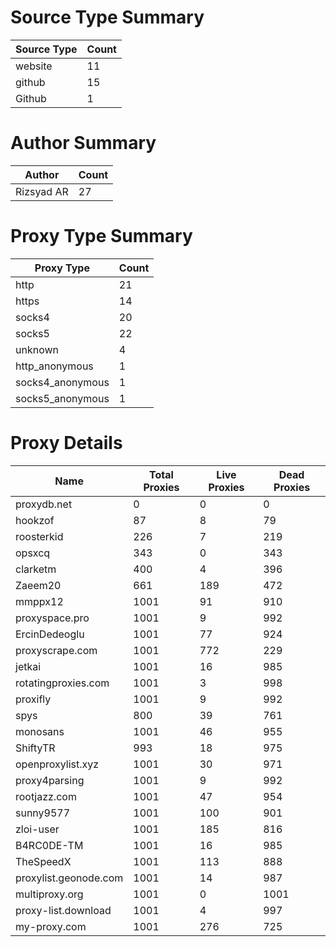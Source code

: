 # Source Type Summary

| Source Type | Count |
|-------------|-------|
| website | 11 |
| github | 15 |
| Github | 1 |


# Author Summary

| Author | Count |
|--------|-------|
| Rizsyad AR | 27 |


# Proxy Type Summary

| Proxy Type | Count |
|------------|-------|
| http | 21 |
| https | 14 |
| socks4 | 20 |
| socks5 | 22 |
| unknown | 4 |
| http_anonymous | 1 |
| socks4_anonymous | 1 |
| socks5_anonymous | 1 |


# Proxy Details

| Name | Total Proxies | Live Proxies | Dead Proxies |
|------|---------------|--------------|---------------|
| proxydb.net | 0 | 0 | 0 |
| hookzof | 87 | 8 | 79 |
| roosterkid | 226 | 7 | 219 |
| opsxcq | 343 | 0 | 343 |
| clarketm | 400 | 4 | 396 |
| Zaeem20 | 661 | 189 | 472 |
| mmppx12 | 1001 | 91 | 910 |
| proxyspace.pro | 1001 | 9 | 992 |
| ErcinDedeoglu | 1001 | 77 | 924 |
| proxyscrape.com | 1001 | 772 | 229 |
| jetkai | 1001 | 16 | 985 |
| rotatingproxies.com | 1001 | 3 | 998 |
| proxifly | 1001 | 9 | 992 |
| spys | 800 | 39 | 761 |
| monosans | 1001 | 46 | 955 |
| ShiftyTR | 993 | 18 | 975 |
| openproxylist.xyz | 1001 | 30 | 971 |
| proxy4parsing | 1001 | 9 | 992 |
| rootjazz.com | 1001 | 47 | 954 |
| sunny9577 | 1001 | 100 | 901 |
| zloi-user | 1001 | 185 | 816 |
| B4RC0DE-TM | 1001 | 16 | 985 |
| TheSpeedX | 1001 | 113 | 888 |
| proxylist.geonode.com | 1001 | 14 | 987 |
| multiproxy.org | 1001 | 0 | 1001 |
| proxy-list.download | 1001 | 4 | 997 |
| my-proxy.com | 1001 | 276 | 725 |
